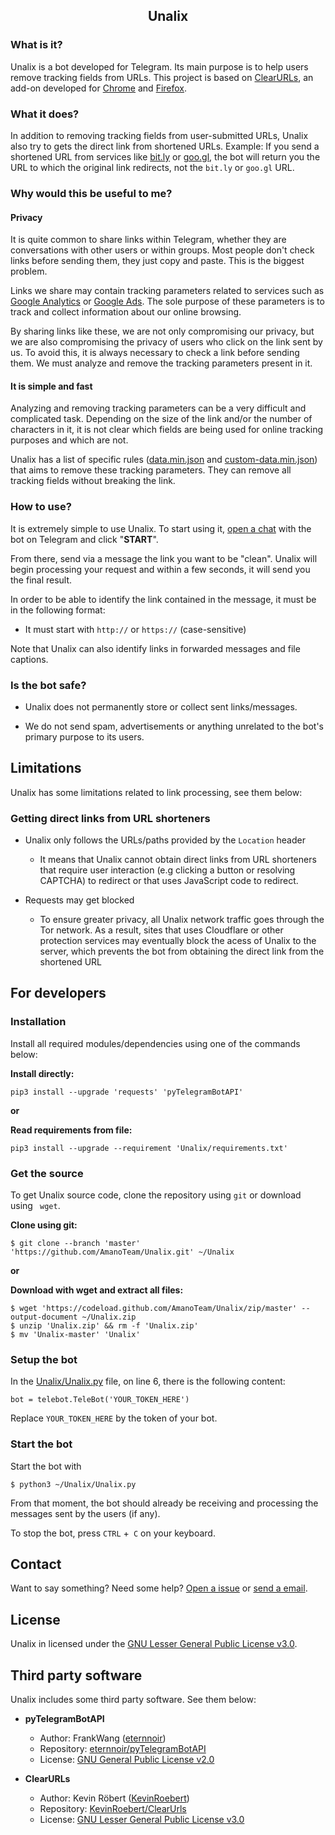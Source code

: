 <h2 align='center'>Unalix</h2>

### What is it?

Unalix is a bot developed for Telegram. Its main purpose is to help users remove tracking fields from URLs. This project is based on [ClearURLs](https://gitlab.com/KevinRoebert/ClearUrls), an add-on developed for [Chrome](https://chrome.google.com/webstore/detail/clearurls/lckanjgmijmafbedllaakclkaicjfmnk) and [Firefox](https://addons.mozilla.org/addon/clearurls).

### What it does?

In addition to removing tracking fields from user-submitted URLs, Unalix also try to gets the direct link from shortened URLs. Example: If you send a shortened URL from services like [bit.ly](https://bitly.com) or [goo.gl](https://goo.gl), the bot will return you the URL to which the original link redirects, not the `bit.ly` or `goo.gl` URL.

### Why would this be useful to me?

#### Privacy

It is quite common to share links within Telegram, whether they are conversations with other users or within groups. Most people don't check links before sending them, they just copy and paste. This is the biggest problem.

Links we share may contain tracking parameters related to services such as [Google Analytics](https://en.wikipedia.org/wiki/Google_Analytics) or [Google Ads](https://en.wikipedia.org/wiki/Google_Ads). The sole purpose of these parameters is to track and collect information about our online browsing.

By sharing links like these, we are not only compromising our privacy, but we are also compromising the privacy of users who click on the link sent by us. To avoid this, it is always necessary to check a link before sending them. We must analyze and remove the tracking parameters present in it.

#### It is simple and fast

Analyzing and removing tracking parameters can be a very difficult and complicated task. Depending on the size of the link and/or the number of characters in it, it is not clear which fields are being used for online tracking purposes and which are not.

Unalix has a list of specific rules ([data.min.json](rules/data.min.json) and [custom-data.min.json](rules/custom-data.min.json)) that aims to remove these tracking parameters. They can remove all tracking fields without breaking the link.

### How to use?

It is extremely simple to use Unalix. To start using it, [open a chat](https://t.me/Unalix_bot) with the bot on Telegram and click "**START**".

From there, send via a message the link you want to be "clean". Unalix will begin processing your request and within a few seconds, it will send you the final result.

In order to be able to identify the link contained in the message, it must be in the following format:

* It must start with `http://` or `https://` (case-sensitive)

Note that Unalix can also identify links in forwarded messages and file captions.

### Is the bot safe?

* Unalix does not permanently store or collect sent links/messages.

* We do not send spam, advertisements or anything unrelated to the bot's primary purpose to its users.

## Limitations

Unalix has some limitations related to link processing, see them below:

### Getting direct links from URL shorteners

- Unalix only follows the URLs/paths provided by the `Location` header
   - It means that Unalix cannot obtain direct links from URL shorteners that require user interaction (e.g clicking a button or resolving CAPTCHA) to redirect or that uses JavaScript code to redirect.

- Requests may get blocked
   - To ensure greater privacy, all Unalix network traffic goes through the Tor network. As a result, sites that uses Cloudflare or other protection services may eventually block the acess of Unalix to the server, which prevents the bot from obtaining the direct link from the shortened URL
 
## For developers

### Installation

Install all required modules/dependencies using one of the commands below:

**Install directly:**

```
pip3 install --upgrade 'requests' 'pyTelegramBotAPI'
```

**or**

**Read requirements from file:**

```
pip3 install --upgrade --requirement 'Unalix/requirements.txt'
```

### Get the source

To get Unalix source code, clone the repository using `git` or download using ` wget`.

**Clone using git:**

```
$ git clone --branch 'master' 'https://github.com/AmanoTeam/Unalix.git' ~/Unalix
```

**or**

**Download with wget and extract all files:**

```
$ wget 'https://codeload.github.com/AmanoTeam/Unalix/zip/master' --output-document ~/Unalix.zip
$ unzip 'Unalix.zip' && rm -f 'Unalix.zip'
$ mv 'Unalix-master' 'Unalix'
```
### Setup the bot

In the [Unalix/Unalix.py](Unalix.sh#L6) file, on line 6, there is the following content:

```
bot = telebot.TeleBot('YOUR_TOKEN_HERE')
```

Replace `YOUR_TOKEN_HERE` by the token of your bot.

### Start the bot

Start the bot with

```
$ python3 ~/Unalix/Unalix.py
```

From that moment, the bot should already be receiving and processing the messages sent by the users (if any).

To stop the bot, press `CTRL` +` C` on your keyboard. 

## Contact

Want to say something? Need some help? [Open a issue](https://github.com/AmanoTeam/Unalix/issues) or [send a email](http://scr.im:80/SnwMds).

## License

Unalix in licensed under the [GNU Lesser General Public License v3.0](https://github.com/AmanoTeam/Unalix/blob/master/LICENSE).

## Third party software

Unalix includes some third party software. See them below:

- **pyTelegramBotAPI**
  - Author: FrankWang ([eternnoir](https://github.com/eternnoir))
  - Repository: [eternnoir/pyTelegramBotAPI](https://github.com/eternnoir/pyTelegramBotAPI)
  - License: [GNU General Public License v2.0](https://github.com/eternnoir/pyTelegramBotAPI/blob/master/LICENSE)

- **ClearURLs**
  - Author: Kevin Röbert ([KevinRoebert](https://gitlab.com/KevinRoebert))
  - Repository: [KevinRoebert/ClearUrls](https://gitlab.com/KevinRoebert/ClearUrls)
  - License: [GNU Lesser General Public License v3.0](https://gitlab.com/KevinRoebert/ClearUrls/blob/master/LICENSE)
